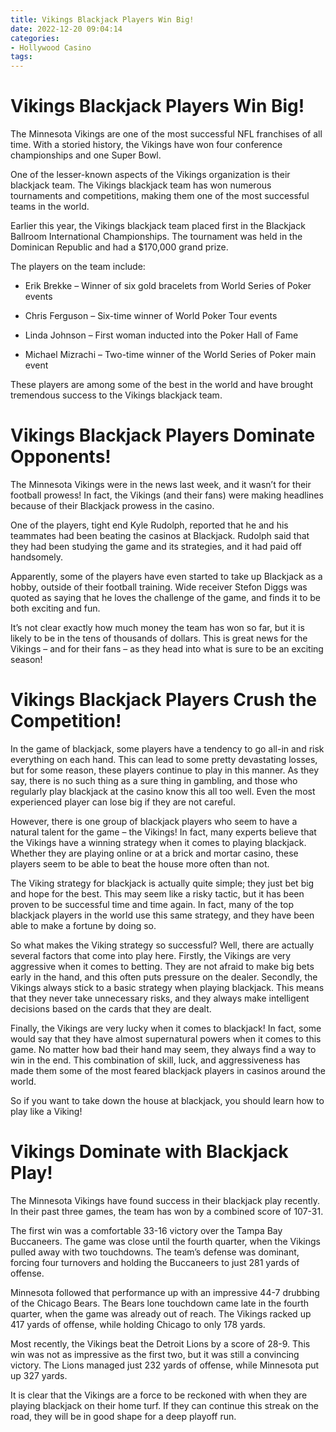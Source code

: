 ```yaml
---
title: Vikings Blackjack Players Win Big!
date: 2022-12-20 09:04:14
categories:
- Hollywood Casino
tags:
---
```



#  Vikings Blackjack Players Win Big!

The Minnesota Vikings are one of the most successful NFL franchises of all time. With a storied history, the Vikings have won four conference championships and one Super Bowl.

One of the lesser-known aspects of the Vikings organization is their blackjack team. The Vikings blackjack team has won numerous tournaments and competitions, making them one of the most successful teams in the world.

Earlier this year, the Vikings blackjack team placed first in the Blackjack Ballroom International Championships. The tournament was held in the Dominican Republic and had a $170,000 grand prize.

The players on the team include:

* Erik Brekke – Winner of six gold bracelets from World Series of Poker events

* Chris Ferguson – Six-time winner of World Poker Tour events

* Linda Johnson – First woman inducted into the Poker Hall of Fame

* Michael Mizrachi – Two-time winner of the World Series of Poker main event

These players are among some of the best in the world and have brought tremendous success to the Vikings blackjack team.

#  Vikings Blackjack Players Dominate Opponents!

The Minnesota Vikings were in the news last week, and it wasn’t for their football prowess! In fact, the Vikings (and their fans) were making headlines because of their Blackjack prowess in the casino.

One of the players, tight end Kyle Rudolph, reported that he and his teammates had been beating the casinos at Blackjack. Rudolph said that they had been studying the game and its strategies, and it had paid off handsomely.

Apparently, some of the players have even started to take up Blackjack as a hobby, outside of their football training. Wide receiver Stefon Diggs was quoted as saying that he loves the challenge of the game, and finds it to be both exciting and fun.

It’s not clear exactly how much money the team has won so far, but it is likely to be in the tens of thousands of dollars. This is great news for the Vikings – and for their fans – as they head into what is sure to be an exciting season!

#  Vikings Blackjack Players Crush the Competition!

In the game of blackjack, some players have a tendency to go all-in and risk everything on each hand. This can lead to some pretty devastating losses, but for some reason, these players continue to play in this manner. As they say, there is no such thing as a sure thing in gambling, and those who regularly play blackjack at the casino know this all too well. Even the most experienced player can lose big if they are not careful.

However, there is one group of blackjack players who seem to have a natural talent for the game – the Vikings! In fact, many experts believe that the Vikings have a winning strategy when it comes to playing blackjack. Whether they are playing online or at a brick and mortar casino, these players seem to be able to beat the house more often than not.

The Viking strategy for blackjack is actually quite simple; they just bet big and hope for the best. This may seem like a risky tactic, but it has been proven to be successful time and time again. In fact, many of the top blackjack players in the world use this same strategy, and they have been able to make a fortune by doing so.

So what makes the Viking strategy so successful? Well, there are actually several factors that come into play here. Firstly, the Vikings are very aggressive when it comes to betting. They are not afraid to make big bets early in the hand, and this often puts pressure on the dealer. Secondly, the Vikings always stick to a basic strategy when playing blackjack. This means that they never take unnecessary risks, and they always make intelligent decisions based on the cards that they are dealt.

Finally, the Vikings are very lucky when it comes to blackjack! In fact, some would say that they have almost supernatural powers when it comes to this game. No matter how bad their hand may seem, they always find a way to win in the end. This combination of skill, luck, and aggressiveness has made them some of the most feared blackjack players in casinos around the world.

So if you want to take down the house at blackjack, you should learn how to play like a Viking!

#  Vikings Dominate with Blackjack Play!

The Minnesota Vikings have found success in their blackjack play recently. In their past three games, the team has won by a combined score of 107-31.

The first win was a comfortable 33-16 victory over the Tampa Bay Buccaneers. The game was close until the fourth quarter, when the Vikings pulled away with two touchdowns. The team’s defense was dominant, forcing four turnovers and holding the Buccaneers to just 281 yards of offense.

Minnesota followed that performance up with an impressive 44-7 drubbing of the Chicago Bears. The Bears lone touchdown came late in the fourth quarter, when the game was already out of reach. The Vikings racked up 417 yards of offense, while holding Chicago to only 178 yards.

Most recently, the Vikings beat the Detroit Lions by a score of 28-9. This win was not as impressive as the first two, but it was still a convincing victory. The Lions managed just 232 yards of offense, while Minnesota put up 327 yards.

It is clear that the Vikings are a force to be reckoned with when they are playing blackjack on their home turf. If they can continue this streak on the road, they will be in good shape for a deep playoff run.